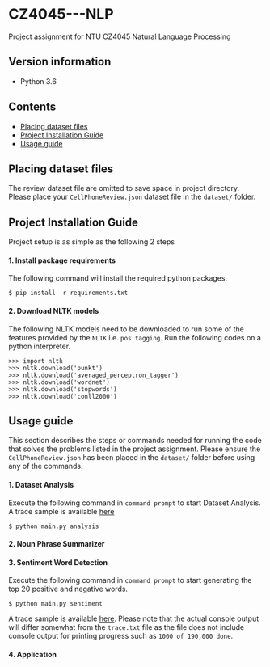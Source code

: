 # CZ4045---NLP
Project assignment for NTU CZ4045 Natural Language Processing

## Version information
- Python 3.6


## Contents
- [Placing dataset files](#placing-dataset-files)
- [Project Installation Guide](#project-installation-guide)
- [Usage guide](#usage-guide)


## Placing dataset files
The review dataset file are omitted to save space in project directory. Please place your `CellPhoneReview.json` dataset file in the `dataset/` folder.

## Project Installation Guide
Project setup is as simple as the following 2 steps
#### 1. Install package requirements
The following command will install the required python packages.
```
$ pip install -r requirements.txt
```

#### 2. Download NLTK models
The following NLTK models need to be downloaded to run some of the features provided by the `NLTK` i.e. `pos tagging`. Run the following codes on a python interpreter.
```
>>> import nltk
>>> nltk.download('punkt')
>>> nltk.download('averaged_perceptron_tagger')
>>> nltk.download('wordnet')
>>> nltk.download('stopwords')
>>> nltk.download('conll2000')
```

## Usage guide
This section describes the steps or commands needed for running the code that solves the problems listed in the project assignment. Please ensure the `CellPhoneReview.json` has been placed in the `dataset/` folder before using any of the commands.

#### 1. Dataset Analysis
Execute the following command in `command prompt` to start Dataset Analysis. A trace sample is available [here](results/dataset_analysis/trace.txt)
```
$ python main.py analysis
``` 

#### 2. Noun Phrase Summarizer


#### 3. Sentiment Word Detection
Execute the following command in `command prompt` to start generating the top 20 positive and negative words.
```
$ python main.py sentiment
``` 
A trace sample is available [here](results/sentiment_word_detection/trace.txt). Please note that the actual console output will differ somewhat from the `trace.txt` file as the file does not include console output for printing progress such as `1000 of 190,000 done`.

#### 4. Application
